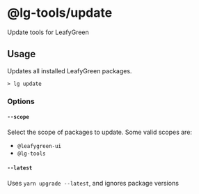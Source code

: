 # @lg-tools/update

Update tools for LeafyGreen

## Usage

Updates all installed LeafyGreen packages.

```
> lg update
```

### Options

#### `--scope`

Select the scope of packages to update. Some valid scopes are:

- `@leafygreen-ui`
- `@lg-tools`

#### `--latest`

Uses `yarn upgrade --latest`, and ignores package versions
